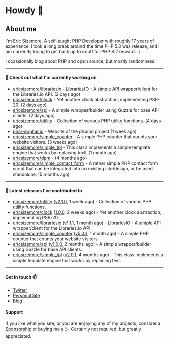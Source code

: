 # Howdy 👋

## About me

I'm Eric Sizemore. A self-taught PHP Developer with roughly 17 years of experience. I took a long break around the time PHP 5.3 was release, and I am currently trying to get back up to snuff for PHP 8.2 onward. :)

I ocassionally blog about PHP and open source, but mostly randomness.  

---

#### 👷 Check out what I'm currently working on

- [ericsizemore/librariesio](https://github.com/ericsizemore/librariesio) - LibrariesIO - A simple API wrapper/client for the Libraries.io API. (2 days ago)
- [ericsizemore/clock](https://github.com/ericsizemore/clock) - Yet another clock abstraction, implementing PSR-20. (2 days ago)
- [ericsizemore/api](https://github.com/ericsizemore/api) - A simple wrapper/builder using Guzzle for base API clients. (2 days ago)
- [ericsizemore/utility](https://github.com/ericsizemore/utility) - Collection of various PHP utility functions. (4 days ago)
- [phar-io/phar.io](https://github.com/phar-io/phar.io) - Website of the phar.io project (1 week ago)
- [ericsizemore/simple_counter](https://github.com/ericsizemore/simple_counter) - A simple PHP counter that counts your website visitors. (3 weeks ago)
- [ericsizemore/simple_tpl](https://github.com/ericsizemore/simple_tpl) - This class implements a simple template engine that works by replacing text. (1 month ago)
- [ericsizemore/dpm](https://github.com/ericsizemore/dpm) -  (4 months ago)
- [ericsizemore/simple_contact_form](https://github.com/ericsizemore/simple_contact_form) - A rather simple PHP contact form script that can be integrated into an existing site/design, or be used standalone. (5 months ago)

---

#### 🔭 Latest releases I've contributed to

- [ericsizemore/utility](https://github.com/ericsizemore/utility) ([v2.1.0](https://github.com/ericsizemore/utility/releases/tag/v2.1.0), 1 week ago) - Collection of various PHP utility functions.
- [ericsizemore/clock](https://github.com/ericsizemore/clock) ([1.0.0](https://github.com/ericsizemore/clock/releases/tag/1.0.0), 2 weeks ago) - Yet another clock abstraction, implementing PSR-20.
- [ericsizemore/librariesio](https://github.com/ericsizemore/librariesio) ([v1.1.1](https://github.com/ericsizemore/librariesio/releases/tag/v1.1.1), 1 month ago) - LibrariesIO - A simple API wrapper/client for the Libraries.io API.
- [ericsizemore/simple_counter](https://github.com/ericsizemore/simple_counter) ([v5.0.1](https://github.com/ericsizemore/simple_counter/releases/tag/v5.0.1), 1 month ago) - A simple PHP counter that counts your website visitors.
- [ericsizemore/api](https://github.com/ericsizemore/api) ([v1.0.0](https://github.com/ericsizemore/api/releases/tag/v1.0.0), 2 months ago) - A simple wrapper/builder using Guzzle for base API clients.
- [ericsizemore/simple_tpl](https://github.com/ericsizemore/simple_tpl) ([v2.0.1](https://github.com/ericsizemore/simple_tpl/releases/tag/v2.0.1), 4 months ago) - This class implements a simple template engine that works by replacing text.

---

#### Get in touch 📫

- [Twitter](https://twitter.com/ericsizemore)
- [Personal Site](https://ericsizemore.com)
- [Blog](https://secondversion.com)

#### Support

If you like what you see, or you are enjoying any of my projects, consider a [Sponsorship](https://github.com/sponsors/ericsizemore) or buying me a [:coffee:](https://ko-fi.com/ericsizemore). Certainly not required, but greatly appreciated.
